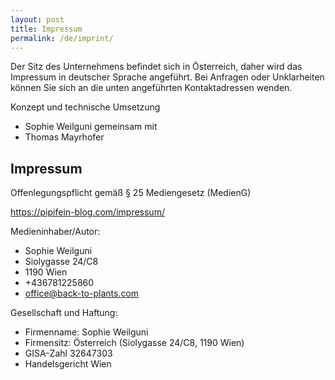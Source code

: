 ```yaml
---
layout: post
title: Impressum
permalink: /de/imprint/
---
```


Der Sitz des Unternehmens befindet sich in Österreich, daher wird das Impressum in deutscher Sprache angeführt. Bei Anfragen oder Unklarheiten können Sie sich an die unten angeführten Kontaktadressen wenden.

Konzept und technische Umsetzung
- Sophie Weilguni gemeinsam mit
- Thomas Mayrhofer

## Impressum

Offenlegungspflicht gemäß § 25 Mediengesetz (MedienG)

https://pipifein-blog.com/impressum/

Medieninhaber/Autor:
- Sophie Weilguni
- Siolygasse 24/C8
- 1190 Wien
- +436781225860
- office@back-to-plants.com

Gesellschaft und Haftung:

- Firmenname: Sophie Weilguni
- Firmensitz: Österreich (Siolygasse 24/C8, 1190 Wien)
- GISA-Zahl 32647303
- Handelsgericht Wien
